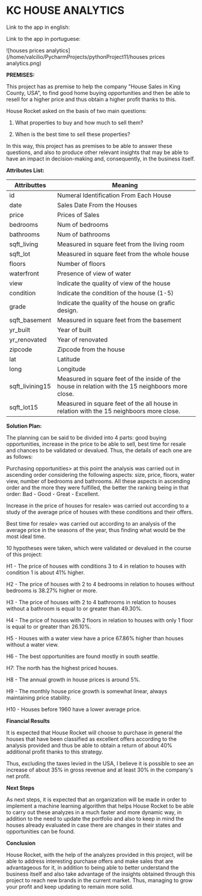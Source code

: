 # KC HOUSE ANALYTICS



Link to the app in english:

Link to the app in portuguese:

![houses prices analytics](/home/valcilio/PycharmProjects/pythonProject11/houses prices analytics.png)

**PREMISES:**

This project has as premise to help the company "House Sales in King County, USA", to find good home buying opportunities and then be able to resell for a higher price and thus obtain a higher profit thanks to this.

House Rocket asked on the basis of two main questions:

1. What properties to buy and how much to sell them?

2. When is the best time to sell these properties?

In this way, this project has as premises to be able to answer these questions, and also to produce other relevant insights that may be able to have an impact in decision-making and, consequently, in the business itself.

**Attributes List:**

| Attributtes     | Meaning                                                      |
| --------------- | ------------------------------------------------------------ |
| id              | Numeral Identification From Each House                       |
| date            | Sales Date From the Houses                                   |
| price           | Prices of Sales                                              |
| bedrooms        | Num of bedrooms                                              |
| bathrooms       | Num of bathrooms                                             |
| sqft_living     | Measured in square feet from the living room                 |
| sqft_lot        | Measured in square feet from the whole house                 |
| floors          | Number of floors                                             |
| waterfront      | Presence of view of water                                    |
| view            | Indicate the quality of view of the house                    |
| condition       | Indicate the condition of the house (1-5)                    |
| grade           | Indicate the quality of the house on grafic design.          |
| sqft_basement   | Measured in square feet from the basement                    |
| yr_built        | Year of built                                                |
| yr_renovated    | Year of renovated                                            |
| zipcode         | Zipcode from the house                                       |
| lat             | Latitude                                                     |
| long            | Longitude                                                    |
| sqft_livining15 | Measured in square feet of the inside of the house in relation with the 15 neighboors more close. |
| sqft_lot15      | Measured in square feet of the all house in relation with the 15 neighboors more close. |

**Solution Plan:**

The planning can be said to be divided into 4 parts: good buying opportunities, increase in the price to be able to sell, best time for resale and chances to be validated or devalued. Thus, the details of each one are as follows:

Purchasing opportunities> at this point the analysis was carried out in ascending order considering the following aspects: size, price, floors, water view, number of bedrooms and bathrooms. All these aspects in ascending order and the more they were fulfilled, the better the ranking being in that order: Bad - Good - Great - Excellent.

Increase in the price of houses for resale> was carried out according to a study of the average price of houses with these conditions and their offers.

Best time for resale> was carried out according to an analysis of the average price in the seasons of the year, thus finding what would be the most ideal time.

10 hypotheses were taken, which were validated or devalued in the course of this project:

H1 - The price of houses with conditions 3 to 4 in relation to houses with condition 1 is about 41% higher.

H2 - The price of houses with 2 to 4 bedrooms in relation to houses without bedrooms is 38.27% higher or more.

H3 - The price of houses with 2 to 4 bathrooms in relation to houses without a bathroom is equal to or greater than 49.30%.

H4 - The price of houses with 2 floors in relation to houses with only 1 floor is equal to or greater than 26.10%.

H5 - Houses with a water view have a price 67.86% higher than houses without a water view.

H6 - The best opportunities are found mostly in south seattle.

H7: The north has the highest priced houses.

H8 - The annual growth in house prices is around 5%.

H9 - The monthly house price growth is somewhat linear, always maintaining price stability.

H10 - Houses before 1960 have a lower average price.

**Financial Results**

It is expected that House Rocket will choose to purchase in general the houses that have been classified as excellent offers according to the analysis provided and thus be able to obtain a return of about 40% additional profit thanks to this strategy.

Thus, excluding the taxes levied in the USA, I believe it is possible to see an increase of about 35% in gross revenue and at least 30% in the company's net profit.

**Next Steps**

As next steps, it is expected that an organization will be made in order to implement a machine learning algorithm that helps House Rocket to be able to carry out these analyzes in a much faster and more dynamic way, in addition to the need to update the portfolio and also to keep in mind the houses already evaluated in case there are changes in their states and opportunities can be found.

**Conclusion**

House Rocket, with the help of the analyzes provided in this project, will be able to address interesting purchase offers and make sales that are advantageous for it, in addition to being able to better understand the business itself and also take advantage of the insights obtained through this project to reach new brands in the current market. Thus, managing to grow your profit and keep updating to remain more solid.

